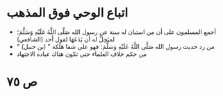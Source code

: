 
# اتباع الوحي فوق المذهب
- أجمع المسلمون على أن من استبان له سنة عن رسول الله صَلَّى اللَّهُ عَلَيْهِ وَسَلَّمَ؛ لميَحِلَّ له أن يَدَعَهَا لقول أحد (الشافعي)
- " من رد حديث رسول الله صَلَّى اللَّهُ عَلَيْهِ وَسَلَّمَ؛ فهو على شفا هَلَكة "  (بن حنبل)
- من حكم خلاف العلماء حتي تكون هناك عبادة الاجتهاد


# ص ٧٥